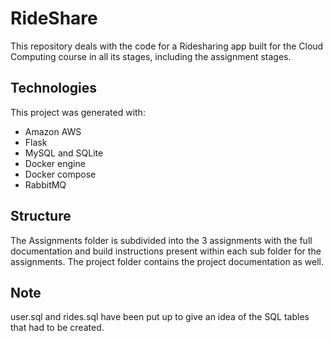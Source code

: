 # RideShare

This repository deals with the code for a Ridesharing app built for the Cloud Computing course in all its stages, including the assignment stages. 

## Technologies

This project was generated with:

- Amazon AWS
- Flask
- MySQL and SQLite
- Docker engine
- Docker compose
- RabbitMQ


## Structure

The Assignments folder is subdivided into the 3 assignments with the full documentation and build instructions present within each sub folder for the assignments. The project folder contains the project documentation as well.

## Note 

user.sql and rides.sql have been put up to give an idea of the SQL tables that had to be created. 

